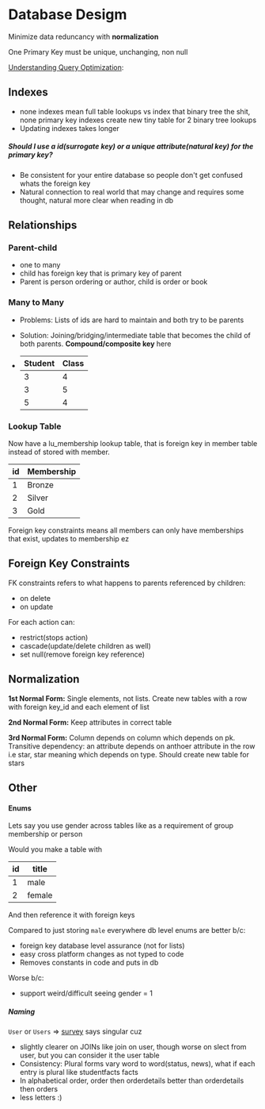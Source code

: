 # Database Desigm

Minimize data reduncancy with **normalization**

One Primary Key must be unique, unchanging, non null

[Understanding Query Optimization](https://www.sqlite.org/queryplanner.html):

## Indexes

- none indexes mean full table lookups vs index that binary tree the shit, none primary key indexes create new tiny table for 2 binary tree lookups
- Updating indexes takes longer

##### Should I use a id(surrogate key) or a unique attribute(natural key) for the primary key?

- Be consistent for your entire database so people don't get confused whats the foreign key
- Natural connection to real world that may change and requires some thought, natural more clear when reading in db

## Relationships

### Parent-child 

- one to many
- child has foreign key that is primary key of parent
- Parent is person ordering or author, child is order or book

### Many to Many

- Problems: Lists of ids are hard to maintain and both try to be parents

- Solution: Joining/bridging/intermediate table that becomes the child of both parents. **Compound/composite key** here

- | Student | Class |
  | ------- | ----- |
  | 3       | 4     |
  | 3       | 5     |
  | 5       | 4     |

### Lookup Table

Now have a lu_membership lookup table, that is foreign key in member table instead of stored with member. 

| id   | Membership |
| ---- | ---------- |
| 1    | Bronze     |
| 2    | Silver     |
| 3    | Gold       |

Foreign key constraints means all members can only have memberships that exist, updates to membership ez 

## Foreign Key Constraints

FK constraints refers to what happens to parents referenced by children:

- on delete
- on update

For each action can:

- restrict(stops action)
- cascade(update/delete children as well)
- set null(remove foreign key reference)

## Normalization

**1st Normal Form:** Single elements, not lists. Create new tables with a row with foreign key_id and each element of list

**2nd Normal Form:** Keep attributes in correct table

**3rd Normal Form:** Column depends on column which depends on pk. Transitive dependency: an attribute depends on anthoer attribute in the row i.e star, star meaning which depends on type. Should create new table for stars

## Other

#### Enums

Lets say you use gender across tables like as a requirement of group membership or person

Would you make a table with 

| id   | title  |
| ---- | ------ |
| 1    | male   |
| 2    | female |

And then reference it with foreign keys

Compared to just storing `male` everywhere db level enums are  better b/c:

- foreign key database level assurance (not for lists)
- easy cross platform changes as not typed to code 
- Removes constants in code and puts in db

Worse b/c:

- support weird/difficult seeing gender = 1

##### Naming

`User` or `Users` => [survey](https://stackoverflow.com/questions/338156/table-naming-dilemma-singular-vs-plural-names) says singular cuz 

- slightly clearer on JOINs like join on user, though worse on slect from user, but you can consider it the user table 
- Consistency: Plural forms vary word to word(status, news), what if each entry is plural like studentfacts facts
- In alphabetical order, order then orderdetails better than orderdetails then orders
- less letters :)